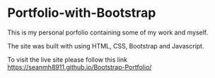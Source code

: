 # Portfolio-with-Bootstrap

This is my personal porfolio containing some of my work and myself.

The site was built with using HTML, CSS, Bootstrap and Javascript. 

To visit the live site please follow this link https://seanmh8911.github.io/Bootstrap-Portfolio/
